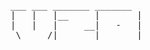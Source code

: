 <p align="center">
<pre>
___ ___ _______ _______ 
|   |   |__     |       |
|   |   |     __|   -   |
 \_____/|_______|_______|
</pre>
</p>
